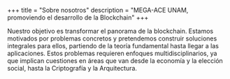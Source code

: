 +++
title = "Sobre nosotros"
description = "MEGA-ACE UNAM, promoviendo el desarrollo de la Blockchain"
+++

Nuestro objetivo es transformar el panorama de la blockchain. Estamos motivados por problemas concretos y pretendemos construir soluciones integrales para ellos, partiendo de la teoría fundamental hasta llegar a las aplicaciones. Estos problemas requieren enfoques multidisciplinarios, ya que implican cuestiones en áreas que van desde la economía y la elección social, hasta la Criptografía y la Arquitectura.
